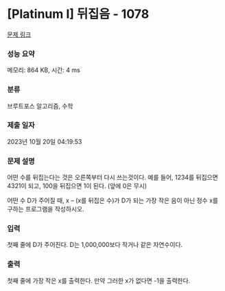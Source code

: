 # [Platinum I] 뒤집음 - 1078 

[문제 링크](https://www.acmicpc.net/problem/1078) 

### 성능 요약

메모리: 864 KB, 시간: 4 ms

### 분류

브루트포스 알고리즘, 수학

### 제출 일자

2023년 10월 20일 04:19:53

### 문제 설명

<p>어떤 수를 뒤집는다는 것은 오른쪽부터 다시 쓰는것이다. 예를 들어, 1234를 뒤집으면 4321이 되고, 100을 뒤집으면 1이 된다. (앞에 0은 무시)</p>

<p>어떤 수 D가 주어질 때, x – (x를 뒤집은 수)가 D가 되는 가장 작은 음이 아닌 정수 x를 구하는 프로그램을 작성하시오.</p>

### 입력 

 <p>첫째 줄에 D가 주어진다. D는 1,000,000보다 작거나 같은 자연수이다.</p>

### 출력 

 <p>첫째 줄에 가장 작은 x를 출력한다. 만약 그러한 x가 없다면 -1을 출력한다.</p>

